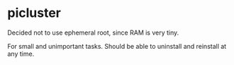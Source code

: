 # picluster

Decided not to use ephemeral root, since RAM is very tiny.

For small and unimportant tasks. Should be able to uninstall and reinstall at any time.